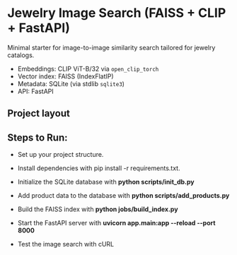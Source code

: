 # Jewelry Image Search (FAISS + CLIP + FastAPI)

Minimal starter for image-to-image similarity search tailored for jewelry catalogs.
- Embeddings: CLIP ViT-B/32 via `open_clip_torch`
- Vector index: FAISS (IndexFlatIP)
- Metadata: SQLite (via stdlib `sqlite3`)
- API: FastAPI

## Project layout



## Steps to Run:

- Set up your project structure.

- Install dependencies with pip install -r requirements.txt.

- Initialize the SQLite database with **python scripts/init_db.py**

- Add product data to the database with **python scripts/add_products.py**

- Build the FAISS index with **python jobs/build_index.py**

- Start the FastAPI server with **uvicorn app.main:app --reload --port 8000**

- Test the image search with cURL